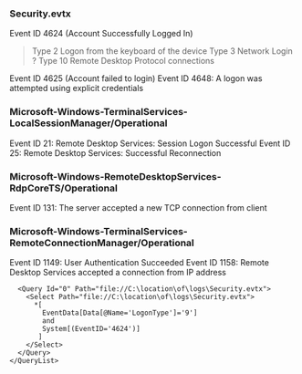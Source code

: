 
### Security.evtx

Event ID 4624 (Account Successfully Logged In)
> Type 2 Logon from the keyboard of the device
> Type 3 Network Login
? Type 10 Remote Desktop Protocol connections

Event ID 4625 (Account failed to login)
Event ID 4648: A logon was attempted using explicit credentials


### Microsoft-Windows-TerminalServices-LocalSessionManager/Operational

Event ID 21: Remote Desktop Services: Session Logon Successful
Event ID 25: Remote Desktop Services: Successful Reconnection 

### Microsoft-Windows-RemoteDesktopServices-RdpCoreTS/Operational

Event ID 131: The server accepted a new TCP connection from client 

### Microsoft-Windows-TerminalServices-RemoteConnectionManager/Operational

Event ID 1149: User Authentication Succeeded
Event ID 1158: Remote Desktop Services accepted a connection from IP address <ipAddress>


```<QueryList>
  <Query Id="0" Path="file://C:\location\of\logs\Security.evtx">
    <Select Path="file://C:\location\of\logs\Security.evtx">
      *[
        EventData[Data[@Name='LogonType']='9']
        and
        System[(EventID='4624')]
       ] 
    </Select>
  </Query>
</QueryList>
```
